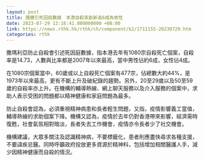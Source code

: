```yaml
---
layout: post
title: 團體引死因庭數據　本港自殺率創新高6成為男性
date: 2023-07-29 12:16:41.000000000 +08:00
link: https://news.rthk.hk/rthk/ch/component/k2/1711155-20230729.htm
categories: rthk
---
```


撒瑪利亞防止自殺會引述死因庭數據，指本港去年有1080宗自殺死亡個案，自殺率是14.73，人數與比率都是2007年以來最高，當中男性佔約6成，女性佔4成。

在1080宗個案當中，60歲或以上自殺死亡個案有477宗，佔總數大約44%，是1973年以來最高，更有不斷上升及破紀錄的趨勢。另外，20至29歲以及50至59歲的自殺率亦上升。在機構的輔導熱線、網上聊天服務以及介入服務的個案中，求助人表示受困的問題都以精神健康和家庭問題為最多。

防止自殺會認為，必須重視精神病患和長者輕生問題，又指，疫情影響義工當值，輔導熱線的求助個案下降。機構又認為，疫情於去年仍對香港帶來影響，經濟需時復甦，社會氣氛相對暗淡，長者失去工作機會，疫情亦令長者少了社交機會。

機構建議，大眾多關注及認識精神病，不要標籤化，患者則應盡快尋求各種支援，不要諱疾忌醫。同時呼籲政府投放更多資源於精神科，包括增加相關醫護人手，減少因精神健康而自殺的情況。
